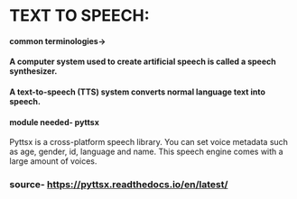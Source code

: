 # TEXT TO SPEECH:
#### common terminologies->
#### A computer system used to create artificial speech is called a speech synthesizer.
#### A text-to-speech (TTS) system converts normal language text into speech.

####  module needed- pyttsx
Pyttsx is a cross-platform speech library. You can set voice metadata such as age, gender, id, language and name. This speech engine comes with a large amount of voices.

### source- https://pyttsx.readthedocs.io/en/latest/
